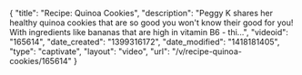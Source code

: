 {
    "title": "Recipe: Quinoa Cookies",
    "description": "Peggy K shares her healthy quinoa cookies that are so good you won't know their good for you! With ingredients like bananas that are high in vitamin B6 - thi...",
    "videoid": "165614",
    "date_created": "1399316172",
    "date_modified": "1418181405",
    "type": "captivate",
    "layout": "video",
    "url": "\/v\/recipe-quinoa-cookies\/165614"
}